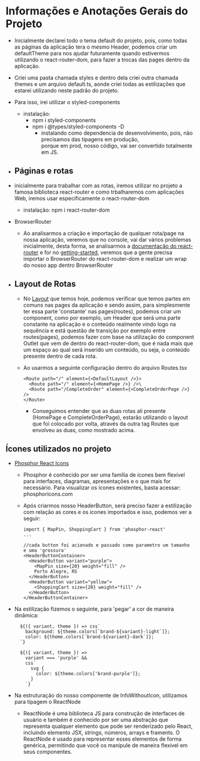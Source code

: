 # Informações e Anotações Gerais do Projeto

- Inicialmente declarei todo o tema default do projeto, pois, como todas as páginas da aplicação tera o mesmo Header, podemos criar um defaultTheme para nos ajudar futuramente quando estivermos utilizando o react-router-dom, para fazer a trocas das pages dentro da aplicação.
- Criei uma pasta chamada styles e dentro dela criei outra chamada themes e um arquivo default.ts, aonde criei todas as estilizações que estarei utilizando neste padrão do projeto.
- Para isso, irei utilizar o styled-components
  - instalação:
    - npm i styled-components
    - npm i @types/styled-components -D
      - instalando como dependencia de desenvolvimento, pois, não precisamos das tipagens em produção,  
        porque em prod, nosso código, vai ser convertido totalmente em JS.

- ## Páginas e rotas

- inicialmente para trabalhar com as rotas, iremos utilizar no projeto a famosa biblioteca react-router e como trbalharemos com aplicações Web, iremos usar especificamente o react-router-dom
  - instalação: npm i react-router-dom

- BrowserRouter
  - Ao analisarmos a criação e importação de qualquer rota/page na nossa aplicação, veremos que no console, vai dar vários problemas inicialmente, desta forma, se analisarmos a [documentação do react-router](https://github.com/remix-run/react-router) e for no [getting-started](https://github.com/remix-run/react-router/blob/main/docs/start/_tutorial.md), veremos que a gente precisa importar o BrowserRouter do react-router-dom e realizar um wrap do nosso app dentro BrowserRouter 
  
- ## Layout de Rotas

  - No [Layout](https://www.figma.com/design/04M08yho8hDftlvH2lZAHP/Coffee-Delivery-•-Desafio-React-(Copy)?node-id=0-1&t=QVV9Jl6CAGgdrP3w-0) que temos hoje, podemos verificar que temos partes em comuns nas pages da aplicação e sendo assim, para simplesmente ter essa parte 'constante' nas pages(routes), podemos criar um component, como por exemplo, um Header que será uma parte constante na aplicação e o conteúdo realmente vindo logo na sequência e está questão de transição por exemplo entre routes(pages), podemos fazer com base na utilização do component Outlet que vem de dentro do react-router-dom, que é nada mais que um espaço ao qual será inserido um conteúdo, ou seja, o conteúdo presente dentro de cada rota.

  - Ao usarmos a seguinte configuração dentro do arquivo Routes.tsx

    >
        <Route path="/" element={<DefaultLayout />}>
          <Route path="/" element={<HomePage />} />\
          <Route path="/CompleteOrder" element={<CompleteOrderPage />} />
        </Route>

    - Conseguimos entender que as duas rotas ali presente (HomePage e CompleteOrderPage), estarão utilizando o layout que foi colocado por volta, através da outra tag Routes que envolveu as duas, como mostrado acima.


## Ícones utilizados no projeto

- [Phosphor React Icons](https://www.npmjs.com/package/phosphor-react)
  - Phosphor é conhecido por ser uma família de ícones bem flexível para interfaces, diagramas, apresentações e 
    o que mais for necessário. Para visualizar os ícones existentes, basta acessar: phosphoricons.com

  - Após criarmos nosso HeaderButton, será preciso fazer a estilização com relação as cores e os ícones importados e isso, podemos ver a seguir:

    >
        import { MapPin, ShoppingCart } from 'phosphor-react'
        ...

        //cada button foi acionado e passado como parametro um tamanho e uma 'grossura'
        <HeaderButtonContainer>
          <HeaderButton variant="purple">
            <MapPin size={20} weight="fill" />
            Porto Alegre, RS
          </HeaderButton>
          <HeaderButton variant="yellow">
            <ShoppingCart size={20} weight="fill" />
          </HeaderButton>
        </HeaderButtonContainer>

- Na estilização fizemos o seguinte, para 'pegar' a cor de maneira dinâmica:

    >
        ${({ variant, theme }) => css`
          background: ${theme.colors[`brand-${variant}-light`]};
          color: ${theme.colors[`brand-${variant}-dark`]};
        `}

        ${({ variant, theme }) =>
          variant === 'purple' &&
          css`
            svg {
              color: ${theme.colors['brand-purple']};
            }
          `}

- Na estruturação do nosso componente de InfoWithoutIcon, utilizamos para tipagem o ReactNode
  - ReactNode é uma biblioteca JS para construção de interfaces de usuário
    e também é conhecido por ser uma abstração que representa qualquer
    elemento que pode ser renderizado pelo React, incluindo elemento JSX, strings,
    números, arrays e framents.
    O ReactNode é usado para representar esses elementos
    de forma genérica, permitindo que você os manipule
    de maneira flexível em seus componentes.
    